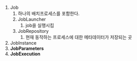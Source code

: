 1. Job
    1. 하나의 배치프로세스를 포함한다.
    2. JobLauncher
        1. job을 실행시킴
    3. JobRepository
        1. 현재 동작하는 프로세스에 대한 메타데이터가 저장되는 곳
2. JobInstance
3. **JobParameters**
4. **JobExecution**
